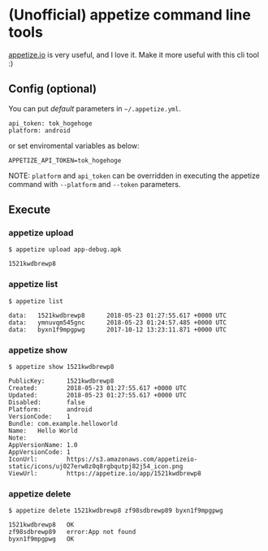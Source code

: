 # (Unofficial) appetize command line tools

[appetize.io](https://appetize.io/) is very useful, and I love it.
Make it more useful with this cli tool :)

## Config (optional)

You can put *default* parameters in `~/.appetize.yml`.

```
api_token: tok_hogehoge
platform: android
```

or set enviromental variables as below:

```
APPETIZE_API_TOKEN=tok_hogehoge
```

NOTE: `platform` and `api_token` can be overridden in executing the appetize command with `--platform` and `--token` parameters.

## Execute

### appetize upload

```
$ appetize upload app-debug.apk

1521kwdbrewp8
```

### appetize list

```
$ appetize list

data:   1521kwdbrewp8      2018-05-23 01:27:55.617 +0000 UTC
data:   ymnuvqm545gnc      2018-05-23 01:24:57.485 +0000 UTC
data:   byxn1f9mpgpwg      2017-10-12 13:23:11.871 +0000 UTC
```

### appetize show

```
$ appetize show 1521kwdbrewp8

PublicKey:      1521kwdbrewp8
Created:        2018-05-23 01:27:55.617 +0000 UTC
Updated:        2018-05-23 01:27:55.617 +0000 UTC
Disabled:       false
Platform:       android
VersionCode:    1
Bundle: com.example.helloworld
Name:   Hello World
Note:
AppVersionName: 1.0
AppVersionCode: 1
IconUrl:        https://s3.amazonaws.com/appetizeio-static/icons/uj027erw8z0q8rgbqutpj82j54_icon.png
ViewUrl:        https://appetize.io/app/1521kwdbrewp8
```

### appetize delete

```
$ appetize delete 1521kwdbrewp8 zf98sdbrewp89 byxn1f9mpgpwg

1521kwdbrewp8   OK
zf98sdbrewp89   error:App not found
byxn1f9mpgpwg   OK
```
